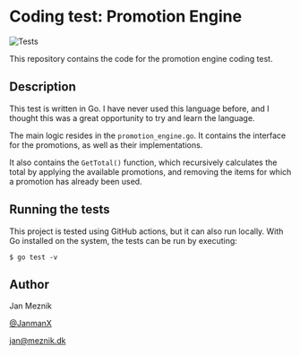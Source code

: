 # Coding test: Promotion Engine
![Tests](https://github.com/CodeEsterT/codetest/actions/workflows/go.yml/badge.svg)

This repository contains the code for the promotion engine coding test.

## Description
This test is written in Go. I have never used this language before, and I thought this was a great opportunity to try and learn the language.

The main logic resides in the `promotion_engine.go`. It contains the interface for the promotions, as well as their implementations.

It also contains the `GetTotal()` function, which recursively calculates the total by applying the available promotions, and removing the items for which a promotion has already been used.


## Running the tests
This project is tested using GitHub actions, but it can also run locally.
With Go installed on the system, the tests can be run by executing:
```
$ go test -v
```

## Author
Jan Meznik

[@JanmanX](https://github.com/JanmanX)

jan@meznik.dk
